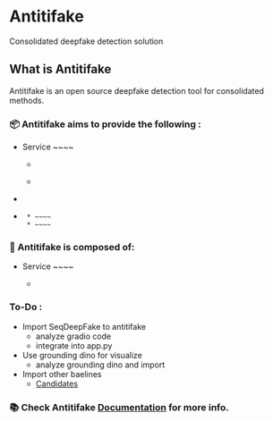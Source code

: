 # Antitifake
Consolidated deepfake detection solution
<!--
[![eBPF Emerging Project](https://img.shields.io/badge/ebpf.io-Emerging--App-success)](https://ebpf.io/projects#loxilb) [![Go Report Card](https://goreportcard.com/badge/github.com/loxilb-io/loxilb)](https://goreportcard.com/report/github.com/loxilb-io/loxilb) ![build workflow](https://github.com/loxilb-io/loxilb/actions/workflows/docker-image.yml/badge.svg) ![sanity workflow](https://github.com/loxilb-io/loxilb/actions/workflows/basic-sanity.yml/badge.svg) ![apache](https://img.shields.io/badge/license-Apache-blue.svg) [![Info][docs-shield]][docs-url] [![Slack](https://img.shields.io/badge/community-join%20slack-blue)](https://www.loxilb.io/members)  
-->

## What is Antitifake

Antitifake is an open source deepfake detection tool for consolidated methods.

### 📦 Antitifake aims to provide the following :   
- Service ~~~~
    * ~~~~
    * ~~~~
-  ~~~~
-  ~~~~
    * ~~~~
    * ~~~~

### 🧿 Antitifake is composed of:       
- Service ~~~~
    * ~~~~
<!--
- Bespoke GoLang based control plane components
- [eBPF](https://ebpf.io/) based data-path forwarding
   * Home-grown stack with advanced features like [Conntrack](https://thermalcircle.de/doku.php?id=blog:linux:connection_tracking_1_modules_and_hooks), QoS etc
   * Complete kernel networking bypass
   * Highly scalable with low-latency & high throughput   
- GoLang powered easy to use APIs/Interfaces infra
- Seamless integration with goBGP based routing stack
-->


### To-Do :       
- Import SeqDeepFake to antitifake
    * analyze gradio code
    * integrate into app.py
- Use grounding dino for visualize
    * analyze grounding dino and import
- Import other baelines
    * [Candidates](https://github.com/Daisy-Zhang/Awesome-Deepfakes-Detection)



 
### 📚 Check Antitifake [Documentation](https:///) for more info.   

[docs-shield]: https://img.shields.io/badge/info-docs-blue
[docs-url]: https://loxilb-io.github.io/loxilbdocs/
[slack=shield]: https://img.shields.io/badge/Community-Join%20Slack-blue
[slack-url]: https://www.loxilb.io/members

